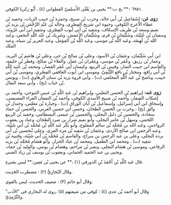 ٦٩٥١ -** بخ ت:** يحيى بن يَعْلَى الأَسلميّ القطواني (٤) ، أَبُو زكريا الكوفي.

**رَوَى عَن:** إِسْمَاعِيل بْن أَبي خالد، وحرب بْن صبيح، وحمزة بْن حبيب الزيات، وحميد بْن عطاء الأعرج الكوفي، وحيوة ابن شريح المِصْرِي، وخالد بْن عَبْدِ الرَّحْمَنِ بْن يزيد بْن تميم،وسعد بْن طريف الإسكاف، وسَعِيد بْن أَبي أيوب المِصْرِي، وسَعِيد ابن أَبي عَرُوبَة، وسفيان بْن عُيَيْنَة، وسُلَيْمان بْن قرم، وسُلَيْمان الأعمش، وشَرِيك بْن عَبْد اللَّهِ النخعي، وعَبد الله بْن لَهِيعَة، وعَبد اللَّه بْن موسى، وعَبد اللَّه بْن المؤمل، وعبد العزيز بْن سياه، وعبد الملك

ابن أَبي سُلَيْمان، وعثمان بْن الأسود، وعلي بْن صالح بْن حي، وعلي بْن هاشم بْن البريد، وعمار بْن رزيق، وعُمَر بْن موسى، وعِمْران بْن عمار، والعلاء بْن صالح، وفطر بْن خليفة، والقاسم ابن حبيب التمار، وقيس بْن الربيع، وكيسان أَبِي عُمَر القصار، ومحمد بْن عُبَيد اللَّهِ بْن أَبي رافع، ومختار بْن نافع التَّيْمِيّ، وموسى ابن أيوب الغافقي المِصْرِي، وموسى بْن أَبي حبيب، وناصح بْن عَبد اللَّهِ المحلمي (ت) ، وأبي فروة يزيد بْن سنان الرهاوي (ت) ، ويونس بْن خباب (بخ) ، وأبي سعد البقال.

**رَوَى عَنه:** إبراهيم بْن الحسن التغلبي، وإبراهيم بْن عَبد اللَّهِ بْن عبس التنوخي، وأحمد بن إشكاب الصفار، وأحمد بْن صبيح الأسدي الكوفي، وأحمد بْن النعمان الفراء المصيصي، وإسحاق ابن أَبي إسرائيل، وإسماعيل بْن أبان الوراق (ت) ، وجبارة بْن مغلس، وجندل بْن والق (بخ) ، وحرب بن الحسن الطحان، وحسن ابن حسين العرني، والحسن بْن حماد سجادة، والحسين بْن دليل البجلي، والحسين بْن عيسى البسطامي، وحميد بْن الربيع اللخمي، وسهل بْن عامر البجلي، وأبو نعيم ضرار بن صرد الطحان، وعباد بن يعقوب الرواجني، وعَبد الله بن مُحَمَّد بْن سالم المفلوج، وأبو بَكْر عَبد اللَّهِ بْن مُحَمَّد بْن أَبي شَيْبَة، وعبد الرحمن ابن صالح الأزدي، وعثمان بْن سَعِيد بْن مرة المري، وعلي بْنحسين بْن أَبي بردة البجلي، وعلي بن عبد الرحمن بن سراج، والقاسم بْن مُحَمَّد بْن أَبي شَيْبَة، وقتيبة بْن سَعِيد (ت) ، ومحمد ابن الطفيل، ومحمد بْن عباد الخزاز، وأَبُو هشام مُحَمَّد بْن يزيد الرفاعي، وموسى بْن هشام البجلي، ونصر بْن مزاحم، وهشام بْن يونس، والوليد بْن حماد، ويحيى بن عبد الحميد الحماني، ويعقوب بْن يوسف بْن زياد الضبي.

قال عَبد اللَّهِ بْن أَحْمَدَ بْنِ الدورقي (١) ،** عن يحيى بْن مَعِين:** ليس بشيءٍ.

وقَال البُخارِيُّ (٢) : مضطرب الحَدِيث.

وَقَال أبو حاتم (٣) : ضعيف الحديث، ليس بالقوي.

وَقَال أبو أحمد بْن عدي (٤) : كوفي من شيعتهم (٥) .روى له البخاري في "الأدب" والتِّرْمِذِيّ.